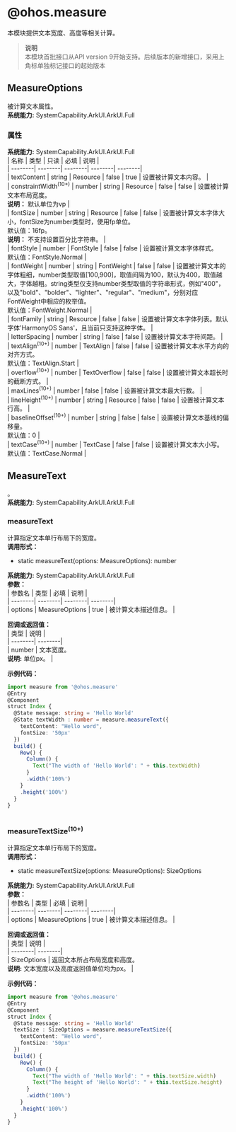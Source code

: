 # @ohos.measure    
本模块提供文本宽度、高度等相关计算。  
> **说明**   
>本模块首批接口从API version 9开始支持。后续版本的新增接口，采用上角标单独标记接口的起始版本  
    
## MeasureOptions    
被计算文本属性。  
 **系统能力:**  SystemCapability.ArkUI.ArkUI.Full    
### 属性    
 **系统能力:**  SystemCapability.ArkUI.ArkUI.Full    
| 名称 | 类型 | 只读 | 必填 | 说明 |  
| --------| --------| --------| --------| --------|  
| textContent | string \| Resource | false | true | 设置被计算文本内容。 |  
| constraintWidth<sup>(10+)</sup> | number \| string \| Resource | false | false | 设置被计算文本布局宽度。<br/>**说明：** 默认单位为vp  |  
| fontSize | number \| string \| Resource | false | false | 设置被计算文本字体大小，fontSize为number类型时，使用fp单位。<br/>默认值：16fp。<br/>**说明：** 不支持设置百分比字符串。 |  
| fontStyle | number \| FontStyle | false | false | 设置被计算文本字体样式。<br>默认值：FontStyle.Normal |  
| fontWeight | number \| string \| FontWeight | false | false | 设置被计算文本的字体粗细，number类型取值[100,900]，取值间隔为100，默认为400，取值越大，字体越粗。string类型仅支持number类型取值的字符串形式，例如"400"，以及"bold"、"bolder"、"lighter"、"regular"、"medium"，分别对应FontWeight中相应的枚举值。<br/>默认值：FontWeight.Normal |  
| fontFamily | string \| Resource | false | false | 设置被计算文本字体列表。默认字体'HarmonyOS Sans'，且当前只支持这种字体。 |  
| letterSpacing | number \| string | false | false | 设置被计算文本字符间距。 |  
| textAlign<sup>(10+)</sup> | number \| TextAlign | false | false | 设置被计算文本水平方向的对齐方式。<br/>默认值：TextAlign.Start |  
| overflow<sup>(10+)</sup> | number \| TextOverflow | false | false | 设置被计算文本超长时的截断方式。 |  
| maxLines<sup>(10+)</sup> | number | false | false | 设置被计算文本最大行数。 |  
| lineHeight<sup>(10+)</sup> | number \| string \| Resource | false | false | 设置被计算文本行高。 |  
| baselineOffset<sup>(10+)</sup> | number \| string | false | false | 设置被计算文本基线的偏移量。<br />默认值：0 |  
| textCase<sup>(10+)</sup> | number \| TextCase | false | false | 设置被计算文本大小写。<br />默认值：TextCase.Normal |  
    
## MeasureText    
。  
 **系统能力:**  SystemCapability.ArkUI.ArkUI.Full    
### measureText    
计算指定文本单行布局下的宽度。  
 **调用形式：**     
- static measureText(options: MeasureOptions): number  
  
 **系统能力:**  SystemCapability.ArkUI.ArkUI.Full    
 **参数：**     
| 参数名 | 类型 | 必填 | 说明 |  
| --------| --------| --------| --------|  
| options | MeasureOptions | true | 被计算文本描述信息。 |  
    
 **回调或返回值：**     
| 类型 | 说明 |  
| --------| --------|  
| number | 文本宽度。<br/>**说明:** 单位px。 |  
    
 **示例代码：**   
```ts    
import measure from '@ohos.measure'  
@Entry  
@Component  
struct Index {  
  @State message: string = 'Hello World'  
  @State textWidth : number = measure.measureText({  
    textContent: "Hello word",  
    fontSize: '50px'  
  })  
  build() {  
    Row() {  
      Column() {  
        Text("The width of 'Hello World': " + this.textWidth)  
      }  
      .width('100%')  
    }  
    .height('100%')  
  }  
}  
    
```    
  
    
### measureTextSize<sup>(10+)</sup>    
计算指定文本单行布局下的宽度。  
 **调用形式：**     
- static measureTextSize(options: MeasureOptions): SizeOptions  
  
 **系统能力:**  SystemCapability.ArkUI.ArkUI.Full    
 **参数：**     
| 参数名 | 类型 | 必填 | 说明 |  
| --------| --------| --------| --------|  
| options | MeasureOptions | true | 被计算文本描述信息。 |  
    
 **回调或返回值：**     
| 类型 | 说明 |  
| --------| --------|  
| SizeOptions | 返回文本所占布局宽度和高度。<br/>**说明:** 文本宽度以及高度返回值单位均为px。 |  
    
 **示例代码：**   
```ts    
import measure from '@ohos.measure'  
@Entry  
@Component  
struct Index {  
  @State message: string = 'Hello World'  
  textSize : SizeOptions = measure.measureTextSize({  
    textContent: "Hello word",  
    fontSize: '50px'  
  })  
  build() {  
    Row() {  
      Column() {  
        Text("The width of 'Hello World': " + this.textSize.width)  
        Text("The height of 'Hello World': " + this.textSize.height)  
      }  
      .width('100%')  
    }  
    .height('100%')  
  }  
}  
    
```    
  
